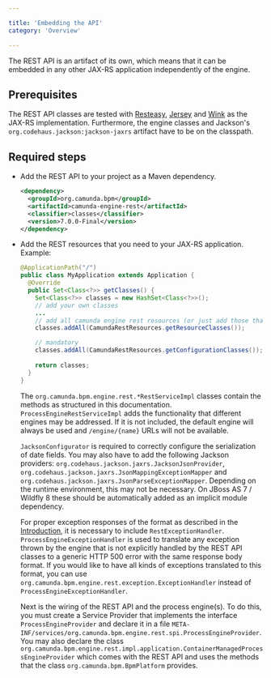 ```yaml
---

title: 'Embedding the API'
category: 'Overview'

---
```



The REST API is an artifact of its own, which means that it can be embedded in any other JAX-RS application independently of the engine.

Prerequisites
--------------

The REST API classes are tested with [Resteasy](http://www.jboss.org/resteasy/), [Jersey](http://jersey.java.net/) and [Wink](http://wink.apache.org/) as the JAX-RS implementation.
Furthermore, the engine classes and Jackson's `org.codehaus.jackson:jackson-jaxrs` artifact have to be on the classpath.

Required steps
--------------

*   Add the REST API to your project as a Maven dependency.

    ```xml
    <dependency>
      <groupId>org.camunda.bpm</groupId>
      <artifactId>camunda-engine-rest</artifactId>
      <classifier>classes</classifier>
      <version>7.0.0-Final</version>
    </dependency>
    ```

*   Add the REST resources that you need to your JAX-RS application. Example:

    ```java
    @ApplicationPath("/")
    public class MyApplication extends Application {
      @Override
      public Set<Class<?>> getClasses() {
        Set<Class<?>> classes = new HashSet<Class<?>>();
        // add your own classes 
        ...
        // add all camunda engine rest resources (or just add those that you actually need).
        classes.addAll(CamundaRestResources.getResourceClasses());

        // mandatory
        classes.addAll(CamundaRestResources.getConfigurationClasses());
        
        return classes;
      }
    }
    ```

    The `org.camunda.bpm.engine.rest.*RestServiceImpl` classes contain the methods as structured in this documentation. 
    `ProcessEngineRestServiceImpl` adds the functionality that different engines may be addressed.
    If it is not included, the default engine will always be used and `/engine/{name}` URLs will not be available.
    
    `JacksonConfigurator` is required to correctly configure the serialization of date fields.
    You may also have to add the following Jackson providers: `org.codehaus.jackson.jaxrs.JacksonJsonProvider`,
    `org.codehaus.jackson.jaxrs.JsonMappingExceptionMapper` and `org.codehaus.jackson.jaxrs.JsonParseExceptionMapper`.
    Depending on the runtime environment, this may not be necessary. 
    On JBoss AS 7 / Wildfly 8 these should be automatically added as an implicit module dependency.
  
    For proper exception responses of the format as described in the [Introduction](ref:#overview-introduction),
    it is necessary to include `RestExceptionHandler`. `ProcessEngineExceptionHandler` is used to translate any exception thrown by the
    engine that is not explicitly handled by the REST API classes to a generic HTTP 500 error with the same response body format.
    If you would like to have all kinds of exceptions translated to this format, you can use `org.camunda.bpm.engine.rest.exception.ExceptionHandler` instead of `ProcessEngineExceptionHandler`.
  
    Next is the wiring of the REST API and the process engine(s). 
    To do this, you must create a Service Provider that implements the interface `ProcessEngineProvider`
    and declare it in a file `META-INF/services/org.camunda.bpm.engine.rest.spi.ProcessEngineProvider`.
    You may also declare the class `org.camunda.bpm.engine.rest.impl.application.ContainerManagedProcessEngineProvider` 
    which comes with the REST API and uses the methods that the class `org.camunda.bpm.BpmPlatform` provides.
